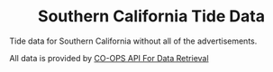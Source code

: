 <h1 align="center">
  Southern California Tide Data
</h1>

Tide data for Southern California without all of the advertisements.

All data is provided by <a href="https://tidesandcurrents.noaa.gov/api/" target="_blank">CO-OPS API For Data Retrieval</a>
